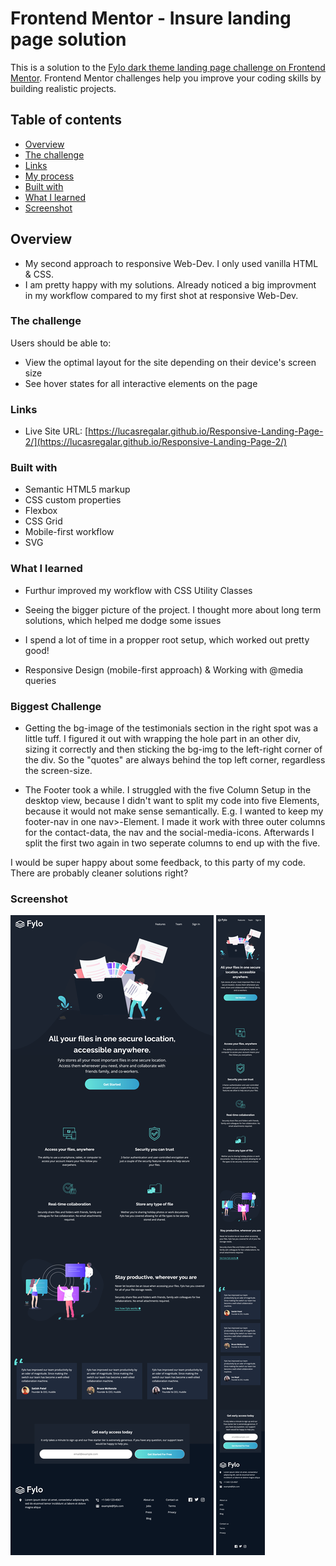 # Frontend Mentor - Insure landing page solution

This is a solution to the [Fylo dark theme landing page challenge on Frontend Mentor](https://www.frontendmentor.io/challenges/fylo-dark-theme-landing-page-5ca5f2d21e82137ec91a50fd). Frontend Mentor challenges help you improve your coding skills by building realistic projects. 

## Table of contents

- [Overview](#overview)
- [The challenge](#the-challenge)
- [Links](#links)
- [My process](#my-process)
- [Built with](#built-with)
- [What I learned](#what-i-learned)
- [Screenshot](#screenshot)


## Overview

- My second approach to responsive Web-Dev. I only used vanilla HTML & CSS.
- I am pretty happy with my solutions. Already noticed a big improvment in my workflow compared to my first shot at responsive Web-Dev.

### The challenge

Users should be able to:

- View the optimal layout for the site depending on their device's screen size
- See hover states for all interactive elements on the page

### Links

- Live Site URL: [https://lucasregalar.github.io/Responsive-Landing-Page-2/](https://lucasregalar.github.io/Responsive-Landing-Page-2/)

### Built with

- Semantic HTML5 markup
- CSS custom properties
- Flexbox
- CSS Grid
- Mobile-first workflow
- SVG


### What I learned

- Furthur improved my workflow with CSS Utility Classes

- Seeing the bigger picture of the project. I thought more about long term solutions, which helped me dodge some issues

- I spend a lot of time in a propper root setup, which worked out pretty good!

- Responsive Design (mobile-first approach) & Working with @media queries


### Biggest Challenge

- Getting the bg-image of the testimonials section in the right spot was a little tuff. 
I figured it out with wrapping the hole part in an other div, sizing it correctly and then sticking the bg-img to the left-right corner of the div.
So the "quotes" are always behind the top left corner, regardless the screen-size.

- The Footer took a while. I struggled with the five Column Setup in  the desktop view, because I didn't want to split my code into five Elements, because 
it would not make sense semantically. E.g. I wanted to keep my footer-nav in one nav>-Element. I made it work with three outer columns for the contact-data, the nav and the social-media-icons. Afterwards I split the first two again in two seperate columns to end up with the five. 

I would be super happy about some feedback, to this party of my code. There are probably cleaner solutions right?

### Screenshot

![desktop Screenshot](./screenshots/desktop%20screenshot.png "desktop Screenshot")
![mobile Screenshot](./screenshots/mobile%20screenshot.png "mobile Screenshot")
